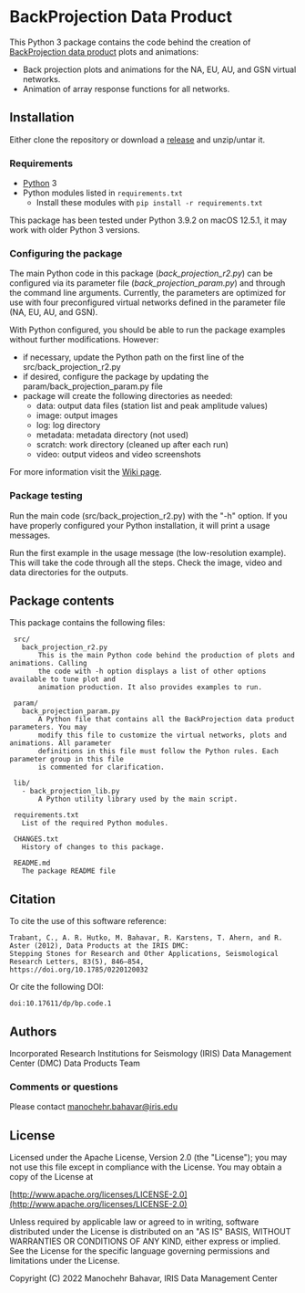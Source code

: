 
 # BackProjection Data Product

This Python 3 package contains the code behind the creation of [BackProjection data product](http://ds.iris.edu/ds/products/backprojection/) plots and animations:

* Back projection plots and animations for the NA, EU, AU, and GSN virtual networks.
* Animation of array response functions for all networks.


## Installation

Either clone the repository or download a [release](https://github.com/iris-edu/emc-notebooks/releases) and unzip/untar it.

### Requirements

* [Python](https://www.python.org/) 3
* Python modules listed in `requirements.txt`
  * Install these modules with `pip install -r requirements.txt`

This package has been tested under Python 3.9.2 on macOS 12.5.1, it may work with older Python 3 versions.

### Configuring the package

The main Python code in this package (_back\_projection\_r2.py_) can be configured via its parameter file 
(_back\_projection\_param.py_) and through the command line arguments. Currently, the parameters are optimized for 
use with four preconfigured virtual networks defined in the parameter file (NA, EU, AU, and GSN).

With Python configured, you should be able to run the package examples without further modifications. However:
* if necessary, update the Python path on the first line of the src/back_projection_r2.py
* if desired, configure the package by updating the param/back_projection_param.py file
* package will create the following directories as needed:
   - data: output data files (station list and peak amplitude values)
   - image: output images
   - log: log directory
   - metadata: metadata directory (not used)
   - scratch: work directory (cleaned up after each run)
   - video: output videos and video screenshots

For more information visit the [Wiki page](https://github.com/iris-edu/backprojection/wiki).


### Package testing

  Run the main code (src/back_projection_r2.py) with the "-h" option. If you have properly configured your Python
  installation, it will print a usage messages.

  Run the first example in the usage message (the low-resolution example). This will take the code through all the steps. Check the image,
  video and data directories for the outputs.

## Package contents

This package contains the following files:

     src/
       back_projection_r2.py
           This is the main Python code behind the production of plots and animations. Calling
           the code with -h option displays a list of other options available to tune plot and
           animation production. It also provides examples to run.
    
     param/
       back_projection_param.py
           A Python file that contains all the BackProjection data product parameters. You may
           modify this file to customize the virtual networks, plots and animations. All parameter
           definitions in this file must follow the Python rules. Each parameter group in this file
           is commented for clarification.
    
     lib/
       - back_projection_lib.py
           A Python utility library used by the main script.

     requirements.txt
       List of the required Python modules.

     CHANGES.txt
       History of changes to this package.
    
     README.md
       The package README file

## Citation

To cite the use of this software reference:

```
Trabant, C., A. R. Hutko, M. Bahavar, R. Karstens, T. Ahern, and R. Aster (2012), Data Products at the IRIS DMC:
Stepping Stones for Research and Other Applications, Seismological Research Letters, 83(5), 846–854,
https://doi.org/10.1785/0220120032
```

Or cite the following DOI:

```
doi:10.17611/dp/bp.code.1
```

## Authors

Incorporated Research Institutions for Seismology (IRIS)
Data Management Center (DMC)
Data Products Team

### Comments or questions

  Please contact manochehr.bahavar@iris.edu


## License

Licensed under the Apache License, Version 2.0 (the "License");
you may not use this file except in compliance with the License.
You may obtain a copy of the License at

[http://www.apache.org/licenses/LICENSE-2.0](http://www.apache.org/licenses/LICENSE-2.0)

Unless required by applicable law or agreed to in writing, software
distributed under the License is distributed on an "AS IS" BASIS,
WITHOUT WARRANTIES OR CONDITIONS OF ANY KIND, either express or implied.
See the License for the specific language governing permissions and
limitations under the License.

Copyright (C) 2022 Manochehr Bahavar, IRIS Data Management Center


